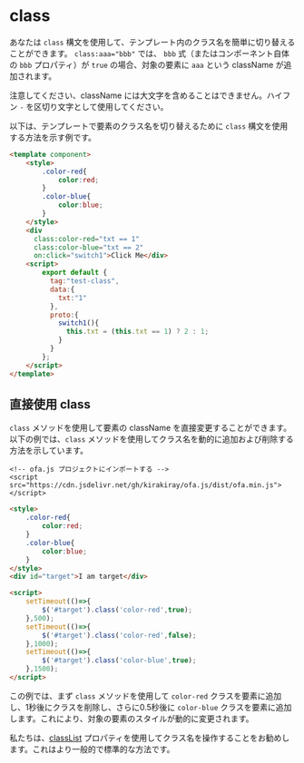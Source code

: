 # class

あなたは `class` 構文を使用して、テンプレート内のクラス名を簡単に切り替えることができます。 `class:aaa="bbb"` では、 `bbb` 式（またはコンポーネント自体の `bbb` プロパティ）が `true` の場合、対象の要素に `aaa` という className が追加されます。

注意してください、className には大文字を含めることはできません。ハイフン `-` を区切り文字として使用してください。

以下は、テンプレートで要素のクラス名を切り替えるために `class` 構文を使用する方法を示す例です。

<comp-viewer comp-name="test-class">

```html
<template component>
    <style>
        .color-red{
            color:red;
        }
        .color-blue{
            color:blue;
        }
    </style>
    <div 
      class:color-red="txt == 1" 
      class:color-blue="txt == 2" 
      on:click="switch1">Click Me</div>
    <script>
        export default {
          tag:"test-class",
          data:{
            txt:"1"
          },
          proto:{
            switch1(){
              this.txt = (this.txt == 1) ? 2 : 1;
            }
          }
        };
    </script>
</template>
```

</comp-viewer>

## 直接使用 class

`class` メソッドを使用して要素の className を直接変更することができます。以下の例では、`class` メソッドを使用してクラス名を動的に追加および削除する方法を示しています。

<html-viewer>

```
<!-- ofa.js プロジェクトにインポートする -->
<script src="https://cdn.jsdelivr.net/gh/kirakiray/ofa.js/dist/ofa.min.js"></script>
```

```html
<style>
    .color-red{
        color:red;
    }
    .color-blue{
        color:blue;
    }
</style>
<div id="target">I am target</div>

<script>
    setTimeout(()=>{
        $('#target').class('color-red',true);
    },500);
    setTimeout(()=>{
        $('#target').class('color-red',false);
    },1000);
    setTimeout(()=>{
        $('#target').class('color-blue',true);
    },1500);
</script>
```

</html-viewer>


この例では、まず `class` メソッドを使用して `color-red` クラスを要素に追加し、1秒後にクラスを削除し、さらに0.5秒後に `color-blue` クラスを要素に追加します。これにより、対象の要素のスタイルが動的に変更されます。

私たちは、[classList](../props/class-list.md) プロパティを使用してクラス名を操作することをお勧めします。これはより一般的で標準的な方法です。